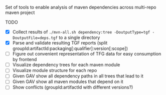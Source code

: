Set of tools to enable analysis of maven dependencies across multi-repo maven project

TODO
- [x] Collect results of `./mvn-all.sh dependency:tree -DoutputType=tgf -DoutputFile=deps.tgf` to a single directory
- [x] Parse and validate resulting TGF reports (split groupId:artifactId:packaging[:qualifier]:version[:scope])
- [ ] Figure out convenient representation of TFG data for easy consumption by frontend
- [ ] Visualize dependency trees for each maven module
- [ ] Visualize module structure for each repo
- [ ] Given GAV show all dependency paths in all trees that lead to it
- [ ] Given GAV show all maven modules that depend on it
- [ ] Show conflicts (groupId:artifactId with different versions?)
